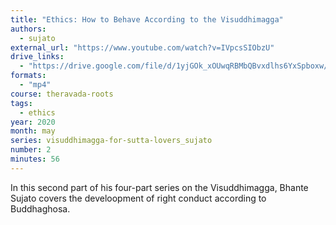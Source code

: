 ```yaml
---
title: "Ethics: How to Behave According to the Visuddhimagga"
authors:
  - sujato
external_url: "https://www.youtube.com/watch?v=IVpcsSIObzU"
drive_links:
  - "https://drive.google.com/file/d/1yjGOk_xOUwqRBMbQBvxdlhs6YxSpboxw/view?usp=drive_link"
formats: 
  - "mp4"
course: theravada-roots
tags:
  - ethics
year: 2020
month: may
series: visuddhimagga-for-sutta-lovers_sujato
number: 2
minutes: 56
---
```


In this second part of his four-part series on the Visuddhimagga, Bhante Sujato covers the develoopment of right conduct according to Buddhaghosa.
